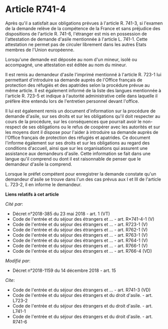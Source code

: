 # Article R741-4

Après qu'il a satisfait aux obligations prévues à l'article R. 741-3, si l'examen de la demande relève de la compétence de la
France et sans préjudice des dispositions de l'article R. 741-6, l'étranger est mis en possession de l'attestation de demande
d'asile mentionnée à l'article L. 741-1. Cette attestation ne permet pas de circuler librement dans les autres Etats membres
de l'Union européenne.

Lorsqu'une demande est déposée au nom d'un mineur, isolé ou accompagné, une attestation est éditée au nom du mineur.

Il est remis au demandeur d'asile l'imprimé mentionné à l'article R. 723-1 lui permettant d'introduire sa demande auprès de
l'Office français de protection des réfugiés et des apatrides selon la procédure prévue au même article. Il est également
informé de la liste des langues mentionnée à l'article R. 723-5 et indique à l'autorité administrative celle dans laquelle il
préfère être entendu lors de l'entretien personnel devant l'office.

Il lui est également remis un document d'information sur la procédure de demande d'asile, sur ses droits et sur les
obligations qu'il doit respecter au cours de la procédure, sur les conséquences que pourrait avoir le non-respect de ses
obligations ou le refus de coopérer avec les autorités et sur les moyens dont il dispose pour l'aider à introduire sa demande
auprès de l'Office français de protection des réfugiés et apatrides. Ce document l'informe également sur ses droits et sur
les obligations au regard des conditions d'accueil, ainsi que sur les organisations qui assurent une assistance aux
demandeurs d'asile. Cette information se fait dans une langue qu'il comprend ou dont il est raisonnable de penser que le
demandeur d'asile la comprend.

Lorsque le préfet compétent pour enregistrer la demande constate qu'un demandeur d'asile se trouve dans l'un des cas prévus
aux I et III de l'article L. 723-2, il en informe le demandeur.

**Liens relatifs à cet article**

_Cité par_:

  - Décret n°2018-385 du 23 mai 2018 - art. 1 (VT)
  - Code de l'entrée et du séjour des étrangers et ... - art. R*741-4-1 (V)
  - Code de l'entrée et du séjour des étrangers et ... - art. R723-1 (V)
  - Code de l'entrée et du séjour des étrangers et ... - art. R762-1 (V)
  - Code de l'entrée et du séjour des étrangers et ... - art. R763-1 (V)
  - Code de l'entrée et du séjour des étrangers et ... - art. R764-1 (V)
  - Code de l'entrée et du séjour des étrangers et ... - art. R766-1 (V)
  - Code de l'entrée et du séjour des étrangers et ... - art. R766-4 (VD)

_Modifié par_:

  - Décret n°2018-1159 du 14 décembre 2018 - art. 15

_Cite_:

  - Code de l'entrée et du séjour des étrangers et ... - art. R741-3 (VD)
  - Code de l'entrée et du séjour des étrangers et du droit d'asile. - art. L723-2
  - Code de l'entrée et du séjour des étrangers et du droit d'asile. - art. L741-1
  - Code de l'entrée et du séjour des étrangers et du droit d'asile. - art. R741-6
